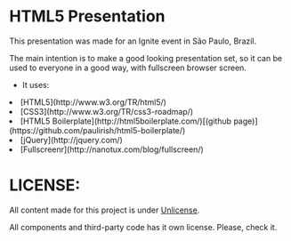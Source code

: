 HTML5 Presentation
=====

This presentation was made for an Ignite event in São Paulo, Brazil.

The main intention is to make a good looking presentation set, so it can be used to everyone in a good way, with fullscreen browser screen.

* It uses:
<li>[HTML5](http://www.w3.org/TR/html5/)</li>
<li>[CSS3](http://www.w3.org/TR/css3-roadmap/)</li>
<li>[HTML5 Boilerplate](http://html5boilerplate.com/)[(github page)](https://github.com/paulirish/html5-boilerplate/)</li>
<li>[jQuery](http://jquery.com/)</li>
<li>[Fullscreenr](http://nanotux.com/blog/fullscreen/)</li>

LICENSE:
=====

All content made for this project is under [Unlicense](http://unlicense.org/).

All components and third-party code has it own license. Please, check it.